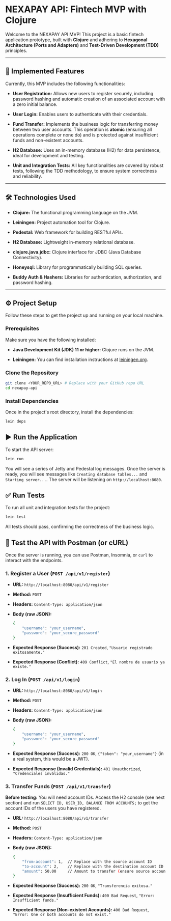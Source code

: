 # NEXAPAY API: Fintech MVP with Clojure

Welcome to the NEXAPAY API MVP! This project is a basic fintech application prototype, built with **Clojure** and adhering to **Hexagonal Architecture (Ports and Adapters)** and **Test-Driven Development (TDD)** principles.

---

## 🚀 Implemented Features

Currently, this MVP includes the following functionalities:

* **User Registration:** Allows new users to register securely, including password hashing and automatic creation of an associated account with a zero initial balance.

* **User Login:** Enables users to authenticate with their credentials.

* **Fund Transfer:** Implements the business logic for transferring money between two user accounts. This operation is **atomic** (ensuring all operations complete or none do) and is protected against insufficient funds and non-existent accounts.

* **H2 Database:** Uses an in-memory database (H2) for data persistence, ideal for development and testing.

* **Unit and Integration Tests:** All key functionalities are covered by robust tests, following the TDD methodology, to ensure system correctness and reliability.

---

## 🛠️ Technologies Used

* **Clojure:** The functional programming language on the JVM.

* **Leiningen:** Project automation tool for Clojure.

* **Pedestal:** Web framework for building RESTful APIs.

* **H2 Database:** Lightweight in-memory relational database.

* **clojure.java.jdbc:** Clojure interface for JDBC (Java Database Connectivity).

* **Honeysql:** Library for programmatically building SQL queries.

* **Buddy Auth & Hashers:** Libraries for authentication, authorization, and password hashing.

---

## ⚙️ Project Setup

Follow these steps to get the project up and running on your local machine.

### Prerequisites

Make sure you have the following installed:

* **Java Development Kit (JDK) 11 or higher:** Clojure runs on the JVM.

* **Leiningen:** You can find installation instructions at [leiningen.org](https://leiningen.org/).

### Clone the Repository

```bash
git clone <YOUR_REPO_URL> # Replace with your GitHub repo URL
cd nexapay-api
```

### Install Dependencies

Once in the project's root directory, install the dependencies:

```bash
lein deps
```

## ▶️ Run the Application

To start the API server:

```bash
lein run
```

You will see a series of Jetty and Pedestal log messages. Once the server is ready, you will see messages like `Creating database tables...` and `Starting server...`. The server will be listening on `http://localhost:8080`.

## ✅ Run Tests

To run all unit and integration tests for the project:

```bash
lein test
```

All tests should pass, confirming the correctness of the business logic.

## 🧪 Test the API with Postman (or cURL)

Once the server is running, you can use Postman, Insomnia, or `curl` to interact with the endpoints.

### 1. Register a User (`POST /api/v1/register`)

* **URL:** `http://localhost:8080/api/v1/register`

* **Method:** `POST`

* **Headers:** `Content-Type: application/json`

* **Body (raw JSON):**

    ```bash
    {
        "username": "your_username",
        "password": "your_secure_password"
    }

    ```

* **Expected Response (Success):** `201 Created`, `"Usuario registrado exitosamente."`

* **Expected Response (Conflict):** `409 Conflict`, `"El nombre de usuario ya existe."`

### 2. Log In (`POST /api/v1/login`)

* **URL:** `http://localhost:8080/api/v1/login`

* **Method:** `POST`

* **Headers:** `Content-Type: application/json`

* **Body (raw JSON):**

    ```bash
    {
        "username": "your_username",
        "password": "your_secure_password"
    }

    ```

* **Expected Response (Success):** `200 OK`, `{"token": "your_username"}` (in a real system, this would be a JWT).

* **Expected Response (Invalid Credentials):** `401 Unauthorized`, `"Credenciales inválidas."`

### 3. Transfer Funds (`POST /api/v1/transfer`)

**Before testing:** You will need account IDs. Access the H2 console (see next section) and run `SELECT ID, USER_ID, BALANCE FROM ACCOUNTS;` to get the account IDs of the users you have registered.

* **URL:** `http://localhost:8080/api/v1/transfer`

* **Method:** `POST`

* **Headers:** `Content-Type: application/json`

* **Body (raw JSON):**

    ```bash
    {
        "from-account": 1,  // Replace with the source account ID
        "to-account": 2,    // Replace with the destination account ID
        "amount": 50.00     // Amount to transfer (ensure source account has sufficient balance)
    }

    ```

* **Expected Response (Success):** `200 OK`, `"Transferencia exitosa."`

* **Expected Response (Insufficient Funds):** `400 Bad Request`, `"Error: Insufficient funds."`

* **Expected Response (Non-existent Accounts):** `400 Bad Request`, `"Error: One or both accounts do not exist."`

